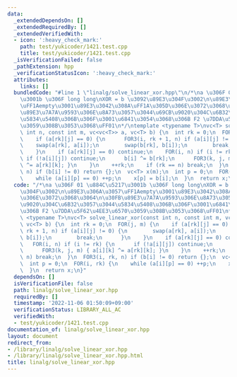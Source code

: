 ```yaml
---
data:
  _extendedDependsOn: []
  _extendedRequiredBy: []
  _extendedVerifiedWith:
  - icon: ':heavy_check_mark:'
    path: test/yukicoder/1421.test.cpp
    title: test/yukicoder/1421.test.cpp
  _isVerificationFailed: false
  _pathExtension: hpp
  _verificationStatusIcon: ':heavy_check_mark:'
  attributes:
    links: []
  bundledCode: "#line 1 \"linalg/solve_linear_xor.hpp\"\n/*\na \u306F 01 \u884C\u5217\
    \u3001b \u306F long long\nXOR = b \u3092\u89E3\u304F\u3002\n\u89E3\u306A\u3057\
    \uFF1Aempty\u3001\u89E3\u3042\u308A\uFF1A\u305D\u306E\u3072\u3068\u3064\n\u30FB\
    \u89E3\u7A7A\u9593\u306E\u8A73\u3057\u3044\u69CB\u9020\u304C\u6B32\u3057\u3044\
    \u5834\u5408\u306B\u306F\u3001\u6841\u3054\u3068\u306B F2 \u7DDA\u5F62\u4EE3\u6570\
    \u3059\u308B\u3053\u3068\uFF01\n*/\ntemplate <typename T>\nvc<T> solve_linear_xor(const\
    \ int n, const int m, vc<vc<T>> a, vc<T> b) {\n  int rk = 0;\n  FOR(j, m) {\n\
    \    if (a[rk][j] == 0) {\n      FOR3(i, rk + 1, n) if (a[i][j] != 0) {\n    \
    \    swap(a[rk], a[i]);\n        swap(b[rk], b[i]);\n        break;\n      }\n\
    \    }\n    if (a[rk][j] == 0) continue;\n    FOR(i, n) if (i != rk) {\n     \
    \ if (!a[i][j]) continue;\n      b[i] ^= b[rk];\n      FOR3(k, j, m) { a[i][k]\
    \ ^= a[rk][k]; }\n    }\n    ++rk;\n    if (rk == n) break;\n  }\n  FOR3(i, rk,\
    \ n) if (b[i] != 0) return {};\n  vc<T> x(m);\n  int p = 0;\n  FOR(i, rk) {\n\
    \    while (a[i][p] == 0) ++p;\n    x[p] = b[i];\n  }\n  return x;\n}\n"
  code: "/*\na \u306F 01 \u884C\u5217\u3001b \u306F long long\nXOR = b \u3092\u89E3\
    \u304F\u3002\n\u89E3\u306A\u3057\uFF1Aempty\u3001\u89E3\u3042\u308A\uFF1A\u305D\
    \u306E\u3072\u3068\u3064\n\u30FB\u89E3\u7A7A\u9593\u306E\u8A73\u3057\u3044\u69CB\
    \u9020\u304C\u6B32\u3057\u3044\u5834\u5408\u306B\u306F\u3001\u6841\u3054\u3068\
    \u306B F2 \u7DDA\u5F62\u4EE3\u6570\u3059\u308B\u3053\u3068\uFF01\n*/\ntemplate\
    \ <typename T>\nvc<T> solve_linear_xor(const int n, const int m, vc<vc<T>> a,\
    \ vc<T> b) {\n  int rk = 0;\n  FOR(j, m) {\n    if (a[rk][j] == 0) {\n      FOR3(i,\
    \ rk + 1, n) if (a[i][j] != 0) {\n        swap(a[rk], a[i]);\n        swap(b[rk],\
    \ b[i]);\n        break;\n      }\n    }\n    if (a[rk][j] == 0) continue;\n \
    \   FOR(i, n) if (i != rk) {\n      if (!a[i][j]) continue;\n      b[i] ^= b[rk];\n\
    \      FOR3(k, j, m) { a[i][k] ^= a[rk][k]; }\n    }\n    ++rk;\n    if (rk ==\
    \ n) break;\n  }\n  FOR3(i, rk, n) if (b[i] != 0) return {};\n  vc<T> x(m);\n\
    \  int p = 0;\n  FOR(i, rk) {\n    while (a[i][p] == 0) ++p;\n    x[p] = b[i];\n\
    \  }\n  return x;\n}"
  dependsOn: []
  isVerificationFile: false
  path: linalg/solve_linear_xor.hpp
  requiredBy: []
  timestamp: '2022-11-06 01:50:09+09:00'
  verificationStatus: LIBRARY_ALL_AC
  verifiedWith:
  - test/yukicoder/1421.test.cpp
documentation_of: linalg/solve_linear_xor.hpp
layout: document
redirect_from:
- /library/linalg/solve_linear_xor.hpp
- /library/linalg/solve_linear_xor.hpp.html
title: linalg/solve_linear_xor.hpp
---
```

